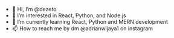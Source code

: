- 👋 Hi, I’m @dezeto
- 👀 I’m interested in React, Python, and Node.js
- 🌱 I’m currently learning React, Python and MERN development
- 📫 How to reach me by dm @adrianwijaya1 on instagram

<!---
dezeto/dezeto is a ✨ special ✨ repository because its `README.md` (this file) appears on your GitHub profile.
You can click the Preview link to take a look at your changes.
--->

